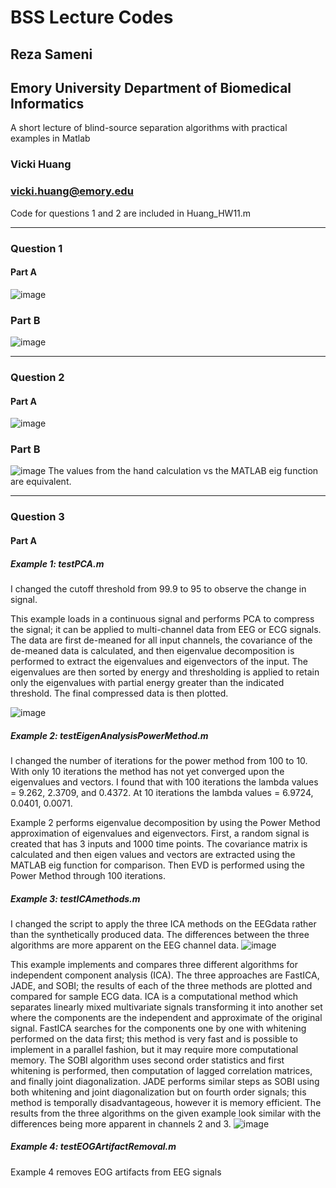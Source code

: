 # BSS Lecture Codes
## Reza Sameni
## Emory University Department of Biomedical Informatics

A short lecture of blind-source separation algorithms with practical examples in Matlab

### Vicki Huang
### vicki.huang@emory.edu
Code for questions 1 and 2 are included in Huang_HW11.m
***
### Question 1
#### Part A
![image](https://user-images.githubusercontent.com/64104699/140809087-dede1c15-848b-4241-84aa-880c59679ced.png)
### Part B
![image](https://user-images.githubusercontent.com/64104699/140745544-dfa82532-3243-4c08-9bea-9d9b4d412d8e.png)
***
### Question 2
#### Part A
![image](https://user-images.githubusercontent.com/64104699/140755258-89cebc07-6fea-43e4-b4eb-5838d30c9b60.png)
### Part B
![image](https://user-images.githubusercontent.com/64104699/140758491-7811add4-2841-462a-859a-c4fcf187a3d4.png)
The values from the hand calculation vs the MATLAB eig function are equivalent. 
***
### Question 3
#### Part A
##### Example 1: testPCA.m
I changed the cutoff threshold from 99.9 to 95 to observe the change in signal. 

This example loads in a continuous signal and performs PCA to compress the signal; it can be applied to multi-channel data from EEG or ECG signals. The data are first de-meaned for all input channels, the covariance of the de-meaned data is calculated, and then eigenvalue decomposition is performed to extract the eigenvalues and eigenvectors of the input. The eigenvalues are then sorted by energy and thresholding is applied to retain only the eigenvalues with partial energy greater than the indicated threshold. The final compressed data is then plotted. 

![image](https://user-images.githubusercontent.com/64104699/140767192-b3fc8cb7-0147-4134-8fa5-0cce219623f9.png)
##### Example 2: testEigenAnalysisPowerMethod.m
I changed the number of iterations for the power method from 100 to 10. With only 10 iterations the method has not yet converged upon the eigenvalues and vectors. I found that with 100 iterations the lambda values = 9.262, 2.3709, and 0.4372. At 10 iterations the lambda values =  6.9724, 0.0401, 0.0071. 

Example 2 performs eigenvalue decomposition by using the Power Method approximation of eigenvalues and eigenvectors. First, a random signal is created that has 3 inputs and 1000 time points. The covariance matrix is calculated and then eigen values and vectors are extracted using the MATLAB eig function for comparison. Then EVD is performed using the Power Method through 100 iterations. 
##### Example 3: testICAmethods.m
I changed the script to apply the three ICA methods on the EEGdata rather than the synthetically produced data. The differences between the three algorithms are more apparent on the EEG channel data. 
![image](https://user-images.githubusercontent.com/64104699/140812753-52e85408-a5da-4d5a-baf2-066d7b633208.png)

This example implements and compares three different algorithms for independent component analysis (ICA). The three approaches are FastICA, JADE, and SOBI; the results of each of the three methods are plotted and compared for sample ECG data. ICA is a computational method which separates linearly mixed multivariate signals transforming it into another set where the components are the independent and approximate of the original signal. FastICA searches for the components one by one with whitening performed on the data first; this method is very fast and is possible to implement in a parallel fashion, but it may require more computational memory. The SOBI algorithm uses second order statistics and first whitening is performed, then computation of lagged correlation matrices, and finally joint diagonalization. JADE performs similar steps as SOBI using both whitening and joint diagonalization but on fourth order signals; this method is temporally disadvantageous, however it is memory efficient. The results from the three algorithms on the given example look similar with the differences being more apparent in channels 2 and 3. 
![image](https://user-images.githubusercontent.com/64104699/140812067-46a038f9-7c9f-4404-995c-7b66721b762b.png)
##### Example 4: testEOGArtifactRemoval.m
Example 4 removes EOG artifacts from EEG signals
